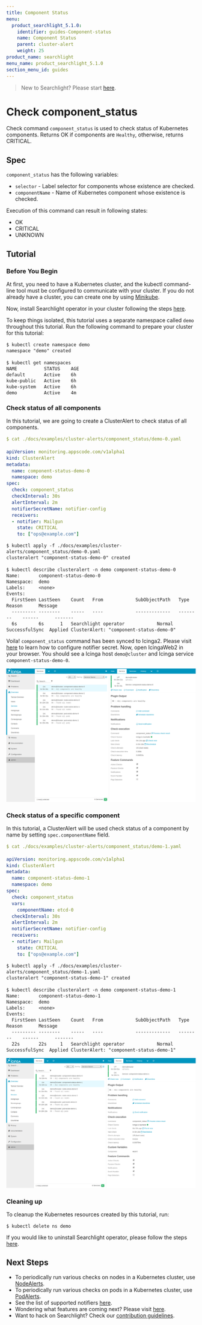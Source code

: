 ```yaml
---
title: Component Status
menu:
  product_searchlight_5.1.0:
    identifier: guides-Component-status
    name: Component Status
    parent: cluster-alert
    weight: 25
product_name: searchlight
menu_name: product_searchlight_5.1.0
section_menu_id: guides
---
```


> New to Searchlight? Please start [here](/docs/concepts/README.md).

# Check component_status

Check command `component_status` is used to check status of Kubernetes components. Returns OK if components are `Healthy`, otherwise, returns CRITICAL.


## Spec
`component_status` has the following variables:

- `selector` - Label selector for components whose existence are checked.
- `componentName` - Name of Kubernetes component whose existence is checked.

Execution of this command can result in following states:

- OK
- CRITICAL
- UNKNOWN


## Tutorial

### Before You Begin
At first, you need to have a Kubernetes cluster, and the kubectl command-line tool must be configured to communicate with your cluster. If you do not already have a cluster, you can create one by using [Minikube](https://github.com/kubernetes/minikube).

Now, install Searchlight operator in your cluster following the steps [here](/docs/setup/install.md).

To keep things isolated, this tutorial uses a separate namespace called `demo` throughout this tutorial. Run the following command to prepare your cluster for this tutorial:

```console
$ kubectl create namespace demo
namespace "demo" created

$ kubectl get namespaces
NAME          STATUS    AGE
default       Active    6h
kube-public   Active    6h
kube-system   Active    6h
demo          Active    4m
```

### Check status of all components
In this tutorial, we are going to create a ClusterAlert to check status of all components.
```yaml
$ cat ./docs/examples/cluster-alerts/component_status/demo-0.yaml

apiVersion: monitoring.appscode.com/v1alpha1
kind: ClusterAlert
metadata:
  name: component-status-demo-0
  namespace: demo
spec:
  check: component_status
  checkInterval: 30s
  alertInterval: 2m
  notifierSecretName: notifier-config
  receivers:
  - notifier: Mailgun
    state: CRITICAL
    to: ["ops@example.com"]
```
```console
$ kubectl apply -f ./docs/examples/cluster-alerts/component_status/demo-0.yaml
clusteralert "component-status-demo-0" created

$ kubectl describe clusteralert -n demo component-status-demo-0
Name:		component-status-demo-0
Namespace:	demo
Labels:		<none>
Events:
  FirstSeen	LastSeen	Count	From			SubObjectPath	Type		Reason		Message
  ---------	--------	-----	----			-------------	--------	------		-------
  6s		6s		1	Searchlight operator			Normal		SuccessfulSync	Applied ClusterAlert: "component-status-demo-0"
```

Voila! `component_status` command has been synced to Icinga2. Please visit [here](/docs/guides/notifiers.md) to learn how to configure notifier secret. Now, open IcingaWeb2 in your browser. You should see a Icinga host `demo@cluster` and Icinga service `component-status-demo-0`.

![check-all-components](/docs/images/cluster-alerts/component_status/demo-0.png)


### Check status of a specific component
In this tutorial, a ClusterAlert will be used check status of a component by name by setting `spec.componentName` field.

```yaml
$ cat ./docs/examples/cluster-alerts/component_status/demo-1.yaml

apiVersion: monitoring.appscode.com/v1alpha1
kind: ClusterAlert
metadata:
  name: component-status-demo-1
  namespace: demo
spec:
  check: component_status
  vars:
    componentName: etcd-0
  checkInterval: 30s
  alertInterval: 2m
  notifierSecretName: notifier-config
  receivers:
  - notifier: Mailgun
    state: CRITICAL
    to: ["ops@example.com"]
```

```console
$ kubectl apply -f ./docs/examples/cluster-alerts/component_status/demo-1.yaml
clusteralert "component-status-demo-1" created

$ kubectl describe clusteralert -n demo component-status-demo-1
Name:		component-status-demo-1
Namespace:	demo
Labels:		<none>
Events:
  FirstSeen	LastSeen	Count	From			SubObjectPath	Type		Reason		Message
  ---------	--------	-----	----			-------------	--------	------		-------
  22s		22s		1	Searchlight operator			Normal		SuccessfulSync	Applied ClusterAlert: "component-status-demo-1"
```
![check-by-component-name](/docs/images/cluster-alerts/component_status/demo-1.png)


### Cleaning up
To cleanup the Kubernetes resources created by this tutorial, run:
```console
$ kubectl delete ns demo
```

If you would like to uninstall Searchlight operator, please follow the steps [here](/docs/setup/uninstall.md).


## Next Steps
 - To periodically run various checks on nodes in a Kubernetes cluster, use [NodeAlerts](/docs/concepts/alert-types/node-alert.md).
 - To periodically run various checks on pods in a Kubernetes cluster, use [PodAlerts](/docs/concepts/alert-types/pod-alert.md).
 - See the list of supported notifiers [here](/docs/guides/notifiers.md).
 - Wondering what features are coming next? Please visit [here](/docs/roadmap.md).
 - Want to hack on Searchlight? Check our [contribution guidelines](/docs/CONTRIBUTING.md).
